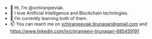 - 👋 Hi, I’m @vchiranjeeviak.
- 👀 I love Artificial Intelligence and Blockchain technlogies.
- 🌱 I’m currently learning both of them.
- 📫 You can reach me on vchiranjeeviak.tirunagari@gmail.com and https://www.linkedin.com/in/chiranjeevi-tirunagari-685459191

<!---
vchiranjeeviak/vchiranjeeviak is a ✨ special ✨ repository because its `README.md` (this file) appears on your GitHub profile.
You can click the Preview link to take a look at your changes.
--->
